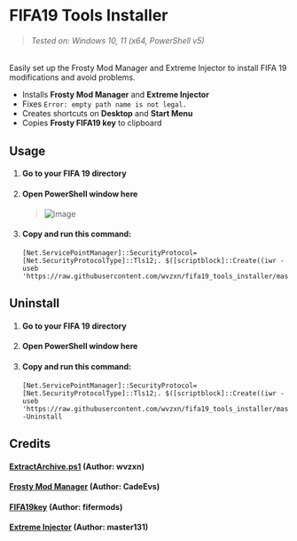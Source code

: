 # FIFA19 Tools Installer

> ###### Tested on: Windows 10, 11 (x64, PowerShell v5)

Easily set up the Frosty Mod Manager and Extreme Injector to install FIFA 19 modifications and avoid problems.

- Installs **Frosty Mod Manager** and **Extreme Injector**
- Fixes `Error: empty path name is not legal.`
- Creates shortcuts on **Desktop** and **Start Menu**
- Copies **Frosty FIFA19 key** to clipboard

## Usage

1. #### Go to your FIFA 19 directory
2. #### Open PowerShell window here
    > ![image](https://github.com/wvzxn/fifa19_tools_installer/assets/87862400/d334e1bb-a931-4642-bb57-879940e4bcae)
3. #### Copy and run this command:
    ```
    [Net.ServicePointManager]::SecurityProtocol=[Net.SecurityProtocolType]::Tls12;. $([scriptblock]::Create((iwr -useb 'https://raw.githubusercontent.com/wvzxn/fifa19_tools_installer/master/FIFA19_Tools_Installer.ps1')))
    ```
## Uninstall
1. #### Go to your FIFA 19 directory
2. #### Open PowerShell window here
3. #### Copy and run this command:
    ```
    [Net.ServicePointManager]::SecurityProtocol=[Net.SecurityProtocolType]::Tls12;. $([scriptblock]::Create((iwr -useb 'https://raw.githubusercontent.com/wvzxn/fifa19_tools_installer/master/FIFA19_Tools_Installer.ps1'))) -Uninstall
    ```

## Credits

#### [ExtractArchive.ps1](https://gist.github.com/wvzxn/8f326deb99c3267ecf741a21fa73becb) (Author: wvzxn)

#### [Frosty Mod Manager](https://github.com/CadeEvs/FrostyToolsuite) (Author: CadeEvs)

#### [FIFA19key](https://www.fifermods.com/frosty-key) (Author: fifermods)

#### [Extreme Injector](https://github.com/master131/ExtremeInjector) (Author: master131)
